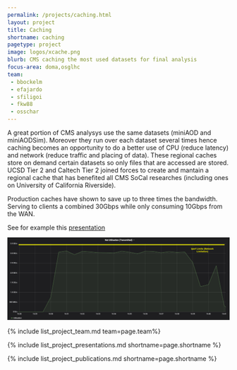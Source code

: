 ```yaml
---
permalink: /projects/caching.html
layout: project
title: Caching
shortname: caching
pagetype: project
image: logos/xcache.png
blurb: CMS caching the most used datasets for final analysis
focus-area: doma,osglhc
team:
 - bbockelm
 - efajardo
 - sfiligoi
 - fkw88
 - osschar
---
```


A great portion of CMS analysys use the same datasets (miniAOD and miniAODSim). Moreover
they run over each dataset several times hence caching becomes an opportunity to do a better
use of CPU (reduce latency) and network (reduce traffic and placing of data). These regional caches
store on demand certain datasets so only files that are accessed are stored. UCSD Tier 2 and Caltech Tier 2
joined forces to create and mantain a regional cache that has benefited all CMS SoCal researches (including
ones on University of California Riverside). 

Production caches have shown to save up to three times the bandwidth. Serving to clients a combined 30Gbps while
only consuming 10Gbps from the WAN.

See for example this [presentation](https://indico.cern.ch/event/760850/contributions/3156949/attachments/1724585/2785286/SoCalCache.pdf)

![TPC over HTTPS](/assets/images/tpc-over-http.png)

{% include list_project_team.md team=page.team%}

{% include list_project_presentations.md shortname=page.shortname %}

{% include list_project_publications.md shortname=page.shortname %}
